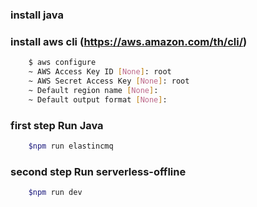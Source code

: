### install java
### install aws cli (https://aws.amazon.com/th/cli/)
```bash
    $ aws configure 
    ~ AWS Access Key ID [None]: root
    ~ AWS Secret Access Key [None]: root
    ~ Default region name [None]: 
    ~ Default output format [None]:
```

### first step Run Java
```bash
    $npm run elastincmq
```

### second step Run serverless-offline
```bash
    $npm run dev
```
